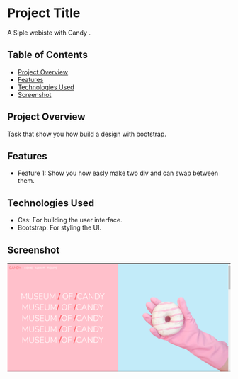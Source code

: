 # Project Title

A Siple webiste with Candy .

## Table of Contents

- [Project Overview](#project-overview)
- [Features](#features)
- [Technologies Used](#technologies-used)
- [Screenshot](#screenshot)


## Project Overview

Task that show you how build a design with bootstrap.

## Features

- Feature 1: Show you how easly make two div and can swap between them.

## Technologies Used

- Css: For building the user interface.
- Bootstrap: For styling the UI.

## Screenshot 
![images](images/candy.png)

